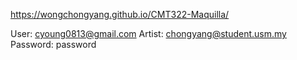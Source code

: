 https://wongchongyang.github.io/CMT322-Maquilla/

User: cyoung0813@gmail.com
Artist: chongyang@student.usm.my
Password: password
